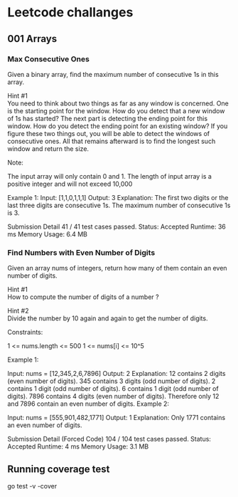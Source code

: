 # Leetcode challanges

## 001 Arrays

### Max Consecutive Ones
Given a binary array, find the maximum number of consecutive 1s in this array.

Hint #1  
You need to think about two things as far as any window is concerned. One is the starting point for the window. How do you detect that a new window of 1s has started? The next part is detecting the ending point for this window. How do you detect the ending point for an existing window? If you figure these two things out, you will be able to detect the windows of consecutive ones. All that remains afterward is to find the longest such window and return the size.

Note:

The input array will only contain 0 and 1.
The length of input array is a positive integer and will not exceed 10,000

Example 1:
Input: [1,1,0,1,1,1]
Output: 3
Explanation: The first two digits or the last three digits are consecutive 1s.
    The maximum number of consecutive 1s is 3.

Submission Detail
41 / 41 test cases passed.
Status: Accepted
Runtime: 36 ms
Memory Usage: 6.4 MB    

### Find Numbers with Even Number of Digits
Given an array nums of integers, return how many of them contain an even number of digits.

Hint #1  
How to compute the number of digits of a number ?

Hint #2  
Divide the number by 10 again and again to get the number of digits.

Constraints:

1 <= nums.length <= 500
1 <= nums[i] <= 10^5

Example 1:

Input: nums = [12,345,2,6,7896]
Output: 2
Explanation: 
12 contains 2 digits (even number of digits). 
345 contains 3 digits (odd number of digits). 
2 contains 1 digit (odd number of digits). 
6 contains 1 digit (odd number of digits). 
7896 contains 4 digits (even number of digits). 
Therefore only 12 and 7896 contain an even number of digits.
Example 2:

Input: nums = [555,901,482,1771]
Output: 1 
Explanation: 
Only 1771 contains an even number of digits.

Submission Detail (Forced Code)
104 / 104 test cases passed.
Status: Accepted
Runtime: 4 ms
Memory Usage: 3.1 MB

## Running coverage test
go test -v -cover